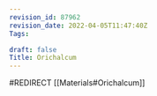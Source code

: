 ```yaml
---
revision_id: 87962
revision_date: 2022-04-05T11:47:40Z
Tags:

draft: false
Title: Orichalcum
---
```

#REDIRECT [[Materials#Orichalcum]]